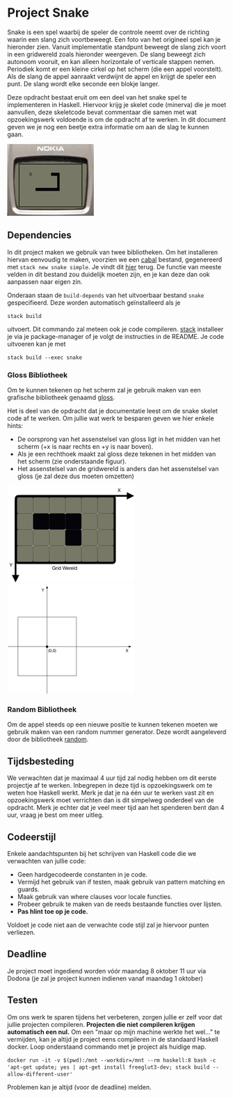 # Project Snake

Snake is een spel waarbij de speler de controle neemt over de richting waarin
een slang zich voortbeweegt. Een foto van het origineel spel kan je hieronder
zien. Vanuit implementatie standpunt beweegt de slang zich voort in een
gridwereld zoals hieronder weergeven. De slang beweegt zich autonoom vooruit,
en kan alleen horizontale of verticale stappen nemen. Periodiek komt er een
kleine cirkel op het scherm (die een appel voorstelt). Als de slang de appel
aanraakt verdwijnt de appel en krijgt de speler een punt. De slang wordt elke
seconde een blokje langer.

Deze opdracht bestaat eruit om een deel van het snake spel te implementeren in
Haskell. Hiervoor krijg je skelet code (minerva) die je moet aanvullen, deze
skeletcode bevat commentaar die samen met wat opzoekingswerk voldoende  is om
de opdracht af te werken. In dit document geven we je nog een beetje extra
informatie om aan de slag te kunnen gaan.

![snake spel op Nokia telefoon](images/image001.png)

## Dependencies

In dit project maken we gebruik van twee bibliotheken. Om het installeren
hiervan eenvoudig te maken, voorzien we een [cabal] bestand, gegenereerd met
`stack new snake simple`. Je vindt dit [hier](snake.cabal) terug. De functie
van meeste velden in dit bestand zou duidelijk moeten zijn, en je kan deze dan
ook aanpassen naar eigen zin.

Onderaan staan de `build-depends` van het uitvoerbaar bestand `snake`
gespecifieerd. Deze worden automatisch geïnstalleerd als je

    stack build

uitvoert. Dit commando zal meteen ook je code compileren. [stack] installeer je
via je package-manager of je volgt de instructies in de README. Je code
uitvoeren kan je met

    stack build --exec snake

### Gloss Bibliotheek

Om te kunnen tekenen op het scherm zal je gebruik maken van een grafische
bibliotheek genaamd [gloss].

Het is deel van de opdracht dat je documentatie leest om de snake skelet code
af te werken. Om jullie wat werk te besparen geven we hier enkele hints:

* De oorsprong van het assenstelsel van gloss ligt in het midden van het scherm
  (+x is naar rechts en +y is naar boven).
* Als je een rechthoek maakt zal gloss deze tekenen in het midden van het
  scherm (zie onderstaande figuur).
* Het assenstelsel van de gridwereld is anders  dan het assenstelsel van gloss
  (je zal deze dus moeten omzetten)

![Assenstelsel in de gridwereld](images/image002.png)
![Assenstelsel in gloss](images/image003.png)

### Random Bibliotheek

Om de appel steeds op een nieuwe positie te kunnen tekenen moeten we gebruik
maken van een random nummer generator. Deze wordt aangeleverd door de
bibliotheek [random].

## Tijdsbesteding

We verwachten dat je maximaal 4 uur tijd zal nodig hebben om dit eerste
projectje af te werken. Inbegrepen in deze tijd is opzoekingswerk om te weten
hoe Haskell werkt. Merk je dat je na één uur te werken vast zit en
opzoekingswerk moet verrichten dan is dit simpelweg onderdeel van de opdracht.
Merk je echter dat je veel meer tijd aan het spenderen bent dan 4 uur, vraag je
best om meer uitleg.

## Codeerstijl

Enkele aandachtspunten bij het schrijven van Haskell code die we verwachten van
jullie code:

* Geen hardgecodeerde constanten in je code.
* Vermijd het gebruik van if testen, maak gebruik van pattern matching en
  guards.
* Maak gebruik van where clauses voor locale functies.
* Probeer gebruik te maken van de reeds bestaande functies over lijsten.
* **Pas hlint toe op je code.**

Voldoet je code niet aan de verwachte code stijl zal je hiervoor punten
verliezen.

## Deadline

Je project moet ingediend worden vóór maandag 8 oktober 11 uur via Dodona (je
zal je project kunnen indienen vanaf maandag 1 oktober)

## Testen

Om ons werk te sparen tijdens het verbeteren, zorgen jullie er zelf voor dat
jullie projecten compileren. **Projecten die niet compileren krijgen
automatisch een nul.** Om een "maar op mijn machine werkte het wel..." te
vermijden, kan je altijd je project eens compileren in de standaard Haskell
docker. Loop onderstaand commando met je project als huidige map.

    docker run -it -v $(pwd):/mnt --workdir=/mnt --rm haskell:8 bash -c 'apt-get update; yes | apt-get install freeglut3-dev; stack build --allow-different-user'

Problemen kan je altijd (voor de deadline) melden.


[cabal]: https://www.haskell.org/cabal/
[stack]: https://docs.haskellstack.org/en/stable/README/
[gloss]: http://hackage.haskell.org/package/gloss
[random]: http://hackage.haskell.org/package/random-1.1
